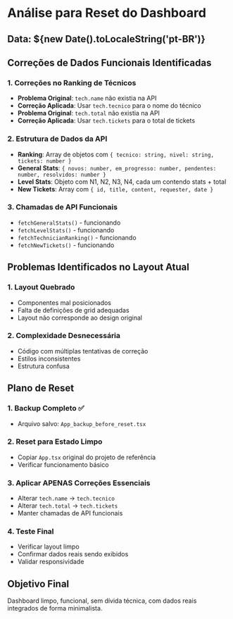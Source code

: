 # Análise para Reset do Dashboard

## Data: ${new Date().toLocaleString('pt-BR')}

## Correções de Dados Funcionais Identificadas

### 1. Correções no Ranking de Técnicos
- **Problema Original**: `tech.name` não existia na API
- **Correção Aplicada**: Usar `tech.tecnico` para o nome do técnico
- **Problema Original**: `tech.total` não existia na API  
- **Correção Aplicada**: Usar `tech.tickets` para o total de tickets

### 2. Estrutura de Dados da API
- **Ranking**: Array de objetos com `{ tecnico: string, nivel: string, tickets: number }`
- **General Stats**: `{ novos: number, em_progresso: number, pendentes: number, resolvidos: number }`
- **Level Stats**: Objeto com N1, N2, N3, N4, cada um contendo stats + total
- **New Tickets**: Array com `{ id, title, content, requester, date }`

### 3. Chamadas de API Funcionais
- `fetchGeneralStats()` - funcionando
- `fetchLevelStats()` - funcionando  
- `fetchTechnicianRanking()` - funcionando
- `fetchNewTickets()` - funcionando

## Problemas Identificados no Layout Atual

### 1. Layout Quebrado
- Componentes mal posicionados
- Falta de definições de grid adequadas
- Layout não corresponde ao design original

### 2. Complexidade Desnecessária
- Código com múltiplas tentativas de correção
- Estilos inconsistentes
- Estrutura confusa

## Plano de Reset

### 1. Backup Completo ✅
- Arquivo salvo: `App_backup_before_reset.tsx`

### 2. Reset para Estado Limpo
- Copiar `App.tsx` original do projeto de referência
- Verificar funcionamento básico

### 3. Aplicar APENAS Correções Essenciais
- Alterar `tech.name` → `tech.tecnico`
- Alterar `tech.total` → `tech.tickets`
- Manter chamadas de API funcionais

### 4. Teste Final
- Verificar layout limpo
- Confirmar dados reais sendo exibidos
- Validar responsividade

## Objetivo Final
Dashboard limpo, funcional, sem dívida técnica, com dados reais integrados de forma minimalista.